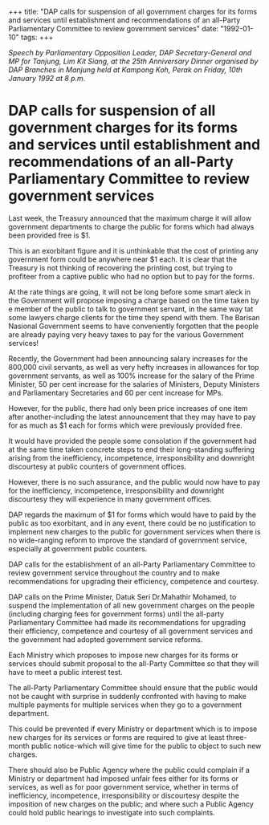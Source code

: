 +++ 
title: "DAP calls for suspension of all government charges for its forms and services until establishment and recommendations of an all-Party Parliamentary Committee to review government services"
date: "1992-01-10"
tags:
+++

_Speech by Parliamentary Opposition Leader, DAP Secretary-General and MP for Tanjung, Lim Kit Siang, at the 25th Anniversary Dinner organised by DAP Branches in Manjung held at Kampong Koh, Perak on Friday, 10th January 1992 at 8 p.m._

# DAP calls for suspension of all government charges for its forms and services until establishment and recommendations of an all-Party Parliamentary Committee to review government services

Last week, the Treasury announced that the maximum charge it will allow government departments to charge the public for forms which had always been provided free is $1.</u>

This is an exorbitant figure and it is unthinkable that the cost of printing any government form could be anywhere near $1 each. It is clear that the Treasury is not thinking of recovering the printing cost, but trying to profiteer from a captive public who had no option but to pay for the forms.

At the rate things are going, it will not be long before some smart aleck in the Government will propose imposing a charge based on the time taken by e member of the public to talk to government servant, in the same way tat some lawyers charge clients for the time they spend with them. The Barisan Nasional Government seems to have conveniently forgotten that the people are already paying very heavy taxes to pay for the various Government services!

Recently, the Government had been announcing salary increases for the 800,000 civil servants, as well as very hefty increases in allowances for top government servants, as well as 100% increase for the salary of the Prime Minister, 50 per cent increase for the salaries of Ministers, Deputy Ministers and Parliamentary Secretaries and 60 per cent increase for MPs.

However, for the public, there had only been price increases of one item after another-including the latest announcement that they may have to pay for as much as $1 each for forms which were previously provided free.

It would have provided the people some consolation if the government had at the same time taken concrete steps to end their long-standing suffering arising from the inefficiency, incompetence, irresponsibility and downright discourtesy at public counters of government offices.

However, there is no such assurance, and the public would now have to pay for the inefficiency, incompetence, irresponsibility and downright discourtesy they will experience in many government offices.

DAP regards the maximum of $1 for forms which would have to paid by the public as too exorbitant, and in any event, there could be no justification to implement new charges to the public for government services when there is no wide-ranging reform to improve the standard of government service, especially at government public counters.

DAP calls for the establishment of an all-Party Parliamentary Committee to review government service throughout the country and to make recommendations for upgrading their efficiency, competence and courtesy.

DAP calls on the Prime Minister, Datuk Seri Dr.Mahathir Mohamed, to suspend the implementation of all new government charges on the people (including charging fees for government forms) until the all-party Parliamentary Committee had made its recommendations for upgrading their efficiency, competence and courtesy of all government services and the government had adopted government service reforms.

Each Ministry which proposes to impose new charges for its forms or services should submit proposal to the all-Party Committee so that they will have to meet a public interest test.

The all-Party Parliamentary Committee should ensure that the public would not be caught with surprise in suddenly confronted with having to make multiple payments for multiple services when they go to a government department.

This could be prevented if every Ministry or department which is to impose new charges for its services or forms are required to give at least three-month public notice-which will give time for the public to object to such new charges.

There should also be Public Agency where the public could complain if a Ministry or department had imposed unfair fees either for its forms or services, as well as for poor government service, whether in terms of inefficiency, incompetence, irresponsibility or discourtesy despite the imposition of new charges on the public; and where such a Public Agency could hold public hearings to investigate into such complaints.
 
